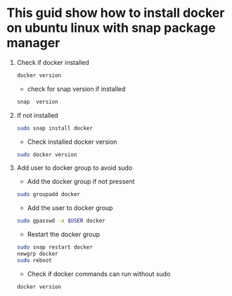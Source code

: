 # This guid show how to install docker on ubuntu linux with snap package manager

1. Check if docker installed

    ```bash
    docker version
    ```

    - check for snap version if installed

    ```bash
    snap  version
    ```

2. If not installed

    ```bash
    sudo snap install docker
    ```

    - Check installed docker version

    ```bash
    sudo docker version
    ```

3. Add user to docker group to avoid sudo

    - Add the docker group if not pressent

    ```bash
    sudo groupadd docker
    ```

    - Add the user to docker group

    ```bash
    sudo gpasswd -a $USER docker
    ```

    - Restart the docker group

    ```bash
    sudo snap restart docker
    newgrp docker
    sudo reboot
    ```

    - Check if docker commands can run without sudo

    ```bash
    docker version
    ```
